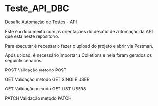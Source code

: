 # Teste_API_DBC

Desafio Automação de Testes - API

Este é o documento com as orientações do desafio de automação da API que está neste repositório.

Para executar é necessario fazer o upload do projeto e abrir via Postman.

Após upload, é necessário importar a Colletions e nela foram gerados os seguinte cenarios.

POST
Validação metodo POST

GET
Validação metodo GET SINGLE USER

GET
Validação metodo GET LIST USERS

PATCH
Validação metodo PATCH
